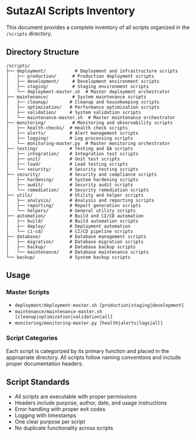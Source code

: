 # SutazAI Scripts Inventory

This document provides a complete inventory of all scripts organized in the `/scripts` directory.

## Directory Structure

```
/scripts/
├── deployment/           # Deployment and infrastructure scripts
│   ├── production/      # Production deployment scripts
│   ├── development/     # Development environment scripts  
│   ├── staging/         # Staging environment scripts
│   └── deployment-master.sh  # Master deployment orchestrator
├── maintenance/         # System maintenance scripts
│   ├── cleanup/        # Cleanup and housekeeping scripts
│   ├── optimization/   # Performance optimization scripts
│   ├── validation/     # System validation scripts
│   └── maintenance-master.sh  # Master maintenance orchestrator
├── monitoring/          # Monitoring and observability scripts
│   ├── health-checks/  # Health check scripts
│   ├── alerts/         # Alert management scripts
│   ├── logging/        # Log processing scripts
│   └── monitoring-master.py  # Master monitoring orchestrator
├── testing/            # Testing and QA scripts
│   ├── integration/    # Integration test scripts
│   ├── unit/           # Unit test scripts
│   ├── load/           # Load testing scripts
│   └── security/       # Security testing scripts
├── security/           # Security and compliance scripts
│   ├── hardening/      # System hardening scripts
│   ├── audit/          # Security audit scripts
│   └── remediation/    # Security remediation scripts
├── utils/              # Utility and helper scripts
│   ├── analysis/       # Analysis and reporting scripts
│   ├── reporting/      # Report generation scripts
│   └── helpers/        # General utility scripts
├── automation/         # Build and CI/CD automation
│   ├── build/          # Build automation scripts
│   ├── deploy/         # Deployment automation
│   └── ci-cd/          # CI/CD pipeline scripts
├── database/           # Database management scripts
│   ├── migration/      # Database migration scripts
│   ├── backup/         # Database backup scripts
│   └── maintenance/    # Database maintenance scripts
└── backup/             # System backup scripts
```

## Usage

### Master Scripts
- `deployment/deployment-master.sh [production|staging|development]`
- `maintenance/maintenance-master.sh [cleanup|optimization|validation|all]`  
- `monitoring/monitoring-master.py [health|alerts|logs|all]`

### Script Categories
Each script is categorized by its primary function and placed in the appropriate directory.
All scripts follow naming conventions and include proper documentation headers.

## Script Standards
- All scripts are executable with proper permissions
- Headers include purpose, author, date, and usage instructions
- Error handling with proper exit codes
- Logging with timestamps
- One clear purpose per script
- No duplicate functionality across scripts
